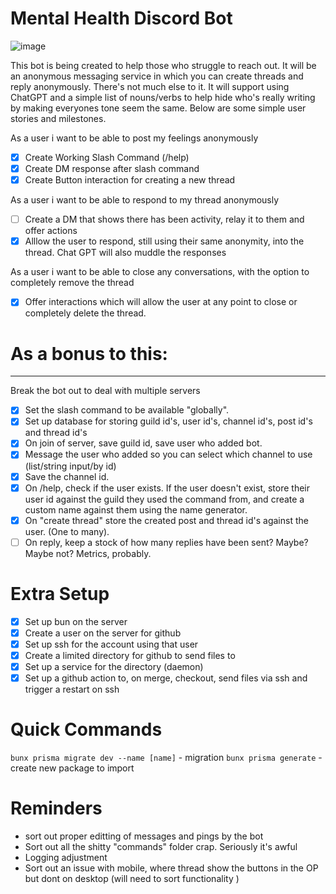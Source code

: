 # Mental Health Discord Bot

![image](https://github.com/riezahughes/health-clinic/assets/29428400/0577c1a1-9fbb-4832-ba7d-dabae1e1dca5)

This bot is being created to help those who struggle to reach out. It will be an anonymous messaging service in which you can create threads and reply anonymously. There's not much else to it. It will support using ChatGPT and a simple list of nouns/verbs to help hide who's really writing by making everyones tone seem the same. Below are some simple user stories and milestones.

As a user i want to be able to post my feelings anonymously

- [x] Create Working Slash Command (/help)
- [x] Create DM response after slash command
- [x] Create Button interaction for creating a new thread

As a user i want to be able to respond to my thread anonymously

- [ ] Create a DM that shows there has been activity, relay it to them and offer actions
- [x] Alllow the user to respond, still using their same anonymity, into the thread. Chat GPT will also muddle the responses

As a user i want to be able to close any conversations, with the option to completely remove the thread

- [x] Offer interactions which will allow the user at any point to close or completely delete the thread.

# As a bonus to this:

---

Break the bot out to deal with multiple servers

- [x] Set the slash command to be available "globally".
- [x] Set up database for storing guild id's, user id's, channel id's, post id's and thread id's
- [x] On join of server, save guild id, save user who added bot.
- [x] Message the user who added so you can select which channel to use (list/string input/by id)
- [x] Save the channel id.
- [x] On /help, check if the user exists. If the user doesn't exist, store their user id against the guild they used the command from, and create a custom name against them using the name generator.
- [x] On "create thread" store the created post and thread id's against the user. (One to many).
- [ ] On reply, keep a stock of how many replies have been sent? Maybe? Maybe not? Metrics, probably.

# Extra Setup

- [x] Set up bun on the server
- [x] Create a user on the server for github
- [x] Set up ssh for the account using that user
- [x] Create a limited directory for github to send files to
- [x] Set up a service for the directory (daemon)
- [x] Set up a github action to, on merge, checkout, send files via ssh and trigger a restart on ssh

# Quick Commands

`bunx prisma migrate dev --name [name]` - migration
`bunx prisma generate` - create new package to import

# Reminders

- sort out proper editting of messages and pings by the bot
- Sort out all the shitty "commands" folder crap. Seriously it's awful
- Logging adjustment
- Sort out an issue with mobile, where thread show the buttons in the OP but dont on desktop (will need to sort functionality
  )
